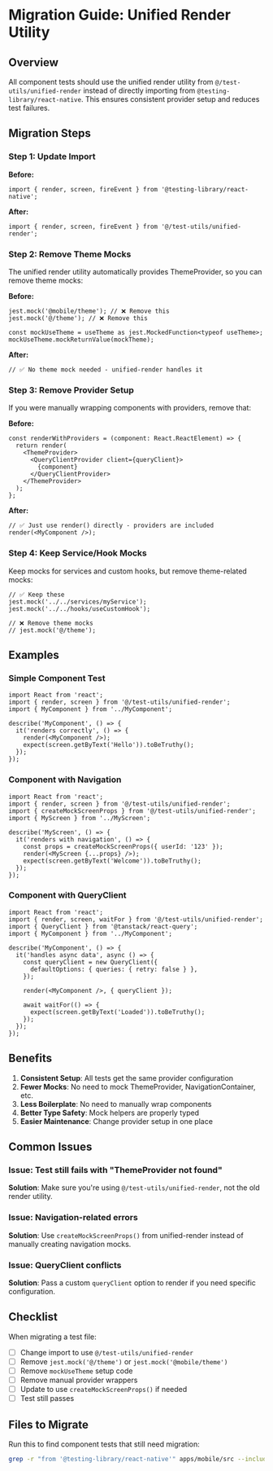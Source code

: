 # Migration Guide: Unified Render Utility

## Overview

All component tests should use the unified render utility from `@/test-utils/unified-render` instead of directly importing from `@testing-library/react-native`. This ensures consistent provider setup and reduces test failures.

## Migration Steps

### Step 1: Update Import

**Before:**
```tsx
import { render, screen, fireEvent } from '@testing-library/react-native';
```

**After:**
```tsx
import { render, screen, fireEvent } from '@/test-utils/unified-render';
```

### Step 2: Remove Theme Mocks

The unified render utility automatically provides ThemeProvider, so you can remove theme mocks:

**Before:**
```tsx
jest.mock('@mobile/theme'); // ❌ Remove this
jest.mock('@/theme'); // ❌ Remove this

const mockUseTheme = useTheme as jest.MockedFunction<typeof useTheme>;
mockUseTheme.mockReturnValue(mockTheme);
```

**After:**
```tsx
// ✅ No theme mock needed - unified-render handles it
```

### Step 3: Remove Provider Setup

If you were manually wrapping components with providers, remove that:

**Before:**
```tsx
const renderWithProviders = (component: React.ReactElement) => {
  return render(
    <ThemeProvider>
      <QueryClientProvider client={queryClient}>
        {component}
      </QueryClientProvider>
    </ThemeProvider>
  );
};
```

**After:**
```tsx
// ✅ Just use render() directly - providers are included
render(<MyComponent />);
```

### Step 4: Keep Service/Hook Mocks

Keep mocks for services and custom hooks, but remove theme-related mocks:

```tsx
// ✅ Keep these
jest.mock('../../services/myService');
jest.mock('../../hooks/useCustomHook');

// ❌ Remove theme mocks
// jest.mock('@/theme');
```

## Examples

### Simple Component Test

```tsx
import React from 'react';
import { render, screen } from '@/test-utils/unified-render';
import { MyComponent } from '../MyComponent';

describe('MyComponent', () => {
  it('renders correctly', () => {
    render(<MyComponent />);
    expect(screen.getByText('Hello')).toBeTruthy();
  });
});
```

### Component with Navigation

```tsx
import React from 'react';
import { render, screen } from '@/test-utils/unified-render';
import { createMockScreenProps } from '@/test-utils/unified-render';
import { MyScreen } from '../MyScreen';

describe('MyScreen', () => {
  it('renders with navigation', () => {
    const props = createMockScreenProps({ userId: '123' });
    render(<MyScreen {...props} />);
    expect(screen.getByText('Welcome')).toBeTruthy();
  });
});
```

### Component with QueryClient

```tsx
import React from 'react';
import { render, screen, waitFor } from '@/test-utils/unified-render';
import { QueryClient } from '@tanstack/react-query';
import { MyComponent } from '../MyComponent';

describe('MyComponent', () => {
  it('handles async data', async () => {
    const queryClient = new QueryClient({
      defaultOptions: { queries: { retry: false } },
    });
    
    render(<MyComponent />, { queryClient });
    
    await waitFor(() => {
      expect(screen.getByText('Loaded')).toBeTruthy();
    });
  });
});
```

## Benefits

1. **Consistent Setup**: All tests get the same provider configuration
2. **Fewer Mocks**: No need to mock ThemeProvider, NavigationContainer, etc.
3. **Less Boilerplate**: No need to manually wrap components
4. **Better Type Safety**: Mock helpers are properly typed
5. **Easier Maintenance**: Change provider setup in one place

## Common Issues

### Issue: Test still fails with "ThemeProvider not found"

**Solution**: Make sure you're using `@/test-utils/unified-render`, not the old render utility.

### Issue: Navigation-related errors

**Solution**: Use `createMockScreenProps()` from unified-render instead of manually creating navigation mocks.

### Issue: QueryClient conflicts

**Solution**: Pass a custom `queryClient` option to render if you need specific configuration.

## Checklist

When migrating a test file:

- [ ] Change import to use `@/test-utils/unified-render`
- [ ] Remove `jest.mock('@/theme')` or `jest.mock('@mobile/theme')`
- [ ] Remove `mockUseTheme` setup code
- [ ] Remove manual provider wrappers
- [ ] Update to use `createMockScreenProps()` if needed
- [ ] Test still passes

## Files to Migrate

Run this to find component tests that still need migration:

```bash
grep -r "from '@testing-library/react-native'" apps/mobile/src --include="*.test.tsx" | grep -v "unified-render"
```

